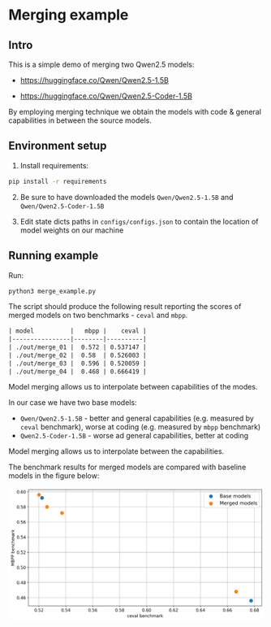 # Merging example

## Intro

This is a simple demo of merging two Qwen2.5 models:

* https://huggingface.co/Qwen/Qwen2.5-1.5B

* https://huggingface.co/Qwen/Qwen2.5-Coder-1.5B

By employing merging technique we obtain the models with code & general capabilities
in between the source models.


## Environment setup

1. Install requirements:
```bash
pip install -r requirements
```

2. Be sure to have downloaded the models `Qwen/Qwen2.5-1.5B` and `Qwen/Qwen2.5-Coder-1.5B`

3. Edit state dicts paths in `configs/configs.json` to contain the location of model weights on
   our machine

## Running example

Run:
```bash
python3 merge_example.py
```

The script should produce the following result reporting the scores of merged
models on two benchmarks - `ceval` and `mbpp`.

```
| model          |   mbpp |    ceval |
|----------------|--------|----------|
| ./out/merge_01 |  0.572 | 0.537147 |
| ./out/merge_02 |  0.58  | 0.526003 |
| ./out/merge_03 |  0.596 | 0.520059 |
| ./out/merge_04 |  0.468 | 0.666419 |
```

Model merging allows us to interpolate between capabilities of the modes.

In our case we have two base models:
* `Qwen/Qwen2.5-1.5B` - better and general capabilities (e.g. measured by `ceval` benchmark),
   worse at coding (e.g. measured by `mbpp` benchmark)
* `Qwen2.5-Coder-1.5B` - worse ad general capabilities, better at coding

Model merging allows us to interpolate between the capabilities.

The benchmark results for merged models are compared with baseline models in the figure below:

![Base vs merged models](./pics/base_vs_merged_models.png)
